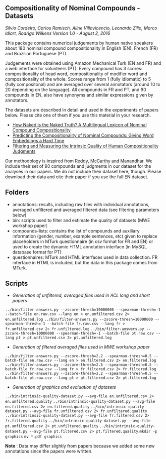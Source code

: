 Compositionality of Nominal Compounds - Datasets
------------------------------------------------

_Silvio Cordeiro, Carlos Ramisch, Aline Villavicencio, Leonardo Zilio, Marco Idiart, Rodrigo Wilkens_
_Version 1.0 - August 2, 2016_

This package contains numerical judgements by human native speakers about 180 nominal compound compositionality in English (EN), French (FR) and Brazilian Portuguese (PT).

Judgements were obtained using Amazon Mechanical Turk (EN and FR) and a web interface for volunteers (PT). Every compound has 3 scores: compositionality of head word, compositionality of modifier word and compositionality of the whole. Scores range from 1 (fully idiomatic) to 5 (fully compositonal) and are averaged over several annotators (around 10 to 20 depending on the language). All compounds in FR and PT, and 90 compounds in EN, also have synonyms and similar expressions given by annotators.

The datasets are described in detail and used in the experiments of papers below. Please cite one of them if you use this material in your research.

  * [How Naked is the Naked Truth? A Multilingual Lexicon of Nominal Compound Compositionality](http://aclweb.org/anthology/P16-2026)
  * [Predicting the Compositionality of Nominal Compounds: Giving Word Embeddings a Hard Time](http://aclweb.org/anthology/P16-1187)
  * [Filtering and Measuring the Intrinsic Quality of Human Compositionality Judgments](http://aclweb.org/anthology/W16-1804)
  
Our methodology is inspired from [Reddy, McCarthy and Manandhar](http://www.aclweb.org/anthology/I/I11/I11-1024). We include their set of 90 compounds and judgments in our dataset for the analyses in our papers. We do not include their dataset here, though. Please download their data and cite their paper if you use the full EN dataset.
  
  
## Folders

  * annotations: results, including raw files with individual annotations, averaged unfiltered and averaged filtered data (see filtering parameters below)
  * bin: scripts used to filter and estimate the quality of datasets (MWE workshop paper)
  * compounds-lists: contains the list of compounds and auxiliary information (gender, number, example sentences, etc) given to replace placeholders in MTurk questionnaire (in csv format for FR and EN) or used to create the dynamic HTML annotation interface (in MySQL database format for PT)
  * questionnaires: MTurk and HTML interfaces used in data collection. FR interface in HTML is included, but the data in this package comes from MTurk.

  
## Scripts

 * _Generation of unfiltered, averaged files used in ACL long and short papers_

`../bin/filter-answers.py --zscore-thresh=10000000 --spearman-thresh=-1 --batch-file en.raw.csv --lang en > en.unfiltered.csv 2> en.unfiltered.log`
`../bin/filter-answers.py --zscore-thresh=10000000 --spearman-thresh=-1 --batch-file fr.raw.csv --lang fr > fr.unfiltered.csv 2> fr.unfiltered.log`
`../bin/filter-answers.py --zscore-thresh=10000000 --spearman-thresh=-1 --batch-file pt.raw.csv --lang pt > pt.unfiltered.csv 2> pt.unfiltered.log`

 * _Generation of filtered averaged files used in MWE workshop paper_

`../bin/filter-answers.py --zscore-thresh=2.2 --spearman-thresh=0.5 --batch-file en.raw.csv --lang en > en.filtered.csv 2> en.filtered.log`
`../bin/filter-answers.py --zscore-thresh=2.5 --spearman-thresh=0.5 --batch-file fr.raw.csv --lang fr > fr.filtered.csv 2> fr.filtered.log`
`../bin/filter-answers.py --zscore-thresh=2.2 --spearman-thresh=0.5 --batch-file pt.raw.csv --lang pt > pt.filtered.csv 2> pt.filtered.log`

 * _Generation of graphics and evaluation of datasets_

`../bin/intrinsic-quality-dataset.py --avg-file en.unfiltered.csv 2> en.unfiltered.quality`
`../bin/intrinsic-quality-dataset.py --avg-file en.filtered.csv 2> en.filtered.quality`
`../bin/intrinsic-quality-dataset.py --avg-file fr.unfiltered.csv 2> fr.unfiltered.quality`
`../bin/intrinsic-quality-dataset.py --avg-file fr.filtered.csv 2> fr.filtered.quality`
`../bin/intrinsic-quality-dataset.py --avg-file pt.unfiltered.csv 2> pt.unfiltered.quality`
`../bin/intrinsic-quality-dataset.py --avg-file pt.filtered.csv 2> pt.filtered.quality`
`mkdir -p graphics`
`mv *.pdf graphics`

__Note__ : Data may differ slightly from papers because we added some new annotations since the papers were written.

